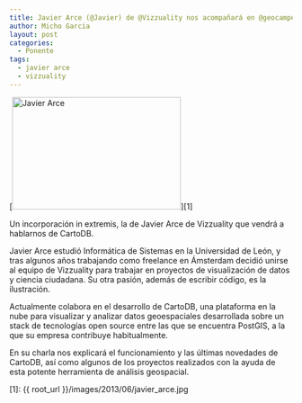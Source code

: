 ```yaml
---
title: Javier Arce (@Javier) de @Vizzuality nos acompañará en @geocampes
author: Micho Garcia
layout: post
categories:
  - Ponente
tags:
  - javier arce
  - vizzuality
---
```

[<img class="aligncenter size-medium wp-image-405" alt="Javier Arce" src="{{ root_url }}/images/2013/06/javier_arce-300x200.jpg" width="300" height="200" />][1]

Un incorporación in extremis, la de Javier Arce de Vizzuality que vendrá a hablarnos de CartoDB.

Javier Arce estudió Informática de Sistemas en la Universidad de León, y tras algunos años trabajando como freelance en Ámsterdam decidió unirse al equipo de Vizzuality para trabajar en proyectos de visualización de datos y ciencia ciudadana. Su otra pasión, además de escribir código, es la ilustración.

Actualmente colabora en el desarrollo de CartoDB, una plataforma en la nube para visualizar y analizar datos geoespaciales desarrollada sobre un stack de tecnologías open source entre las que se encuentra PostGIS, a la que su empresa contribuye habitualmente.

En su charla nos explicará el funcionamiento y las últimas novedades de CartoDB, así como algunos de los proyectos realizados con la ayuda de esta potente herramienta de análisis geospacial.

 [1]: {{ root_url }}/images/2013/06/javier_arce.jpg
